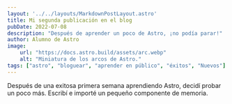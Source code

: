```yaml
---
layout: '../../layouts/MarkdownPostLayout.astro'
title: Mi segunda publicación en el blog
pubDate: 2022-07-08
description: "Después de aprender un poco de Astro, ¡no podía parar!"
author: Alumno de Astro
image:
    url: "https://docs.astro.build/assets/arc.webp"
    alt: "Miniatura de los arcos de Astro."
tags: ["astro", "bloguear", "aprender en público", "éxitos", "Nuevos"]
---
```

Después de una exitosa primera semana aprendiendo Astro, decidí probar un poco más. Escribí e importé un pequeño componente de memoria.